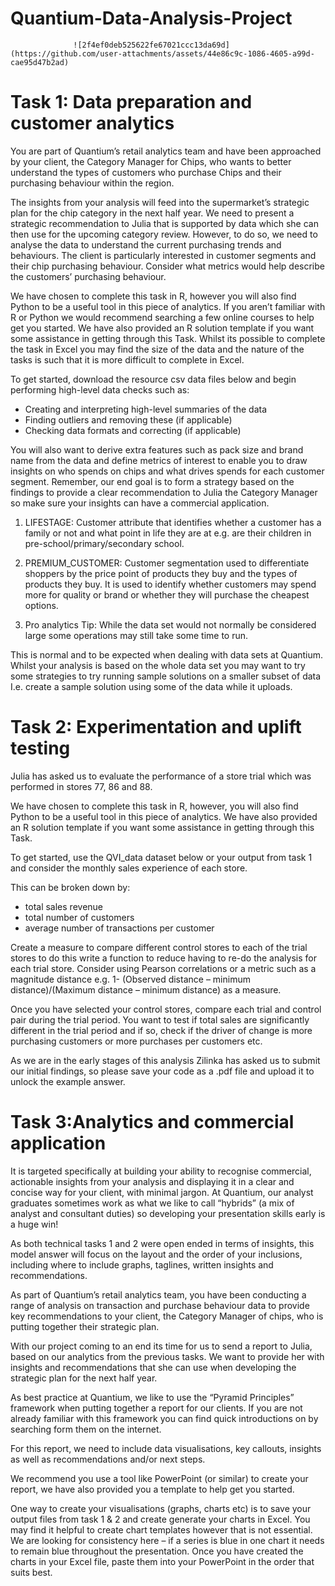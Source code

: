 # Quantium-Data-Analysis-Project

                  ![2f4ef0deb525622fe67021ccc13da69d](https://github.com/user-attachments/assets/44e86c9c-1086-4605-a99d-cae95d47b2ad)

# Task 1: Data preparation and customer analytics

You are part of Quantium’s retail analytics team and have been approached by your client, the Category Manager for Chips, who wants to better understand the types of customers who purchase Chips and their purchasing behaviour within the region.

The insights from your analysis will feed into the supermarket’s strategic plan for the chip category in the next half year.
We need to present a strategic recommendation to Julia that is supported by data which she can then use for the upcoming category review. However, to do so, we need to analyse the data to understand the current purchasing trends and behaviours. The client is particularly interested in customer segments and their chip purchasing behaviour. Consider what metrics would help describe the customers’ purchasing behaviour.  

We have chosen to complete this task in R, however you will also find Python to be a useful tool in this piece of analytics. If you aren’t familiar with R or Python we would recommend searching a few online courses to help get you started. We have also provided an R solution template if you want some assistance in getting through this Task. Whilst its possible to complete the task in Excel you may find the size of the data and the nature of the tasks is such that it is more difficult to complete in Excel.  

To get started, download the resource csv data files below and begin performing high-level data checks such as:

* Creating and interpreting high-level summaries of the data
* Finding outliers and removing these (if applicable)
* Checking data formats and correcting (if applicable)

You will also want to derive extra features such as pack size and brand name from the data and define metrics of interest to enable you to draw insights on who spends on chips and what drives spends for each customer segment. Remember, our end goal is to form a strategy based on the findings to provide a clear recommendation to Julia the Category Manager so make sure your insights can have a commercial application.

1. LIFESTAGE: Customer attribute that identifies whether a customer has a family or not and what point in life they are at e.g. are their children in pre-school/primary/secondary school.

2. PREMIUM_CUSTOMER: Customer segmentation used to differentiate shoppers by the price point of products they buy and the types of products they buy. It is used to identify whether customers may spend more for quality or brand or whether they will purchase the cheapest options.

3. Pro analytics Tip: While the data set would not normally be considered large some operations may still take some time to run. 

This is normal and to be expected when dealing with data sets at Quantium. Whilst your analysis is based on the whole data set you may want to try some strategies to try running sample solutions on a smaller subset of data I.e. create a sample solution using some of the data while it uploads.



# Task 2: Experimentation and uplift testing

Julia has asked us to evaluate the performance of a store trial which was performed in stores 77, 86 and 88.

We have chosen to complete this task in R, however, you will also find Python to be a useful tool in this piece of analytics. We have also provided an R solution template if you want some assistance in getting through this Task.

To get started, use the QVI_data dataset below or your output from task 1 and consider the monthly sales experience of each store. 

This can be broken down by:

* total sales revenue
* total number of customers
* average number of transactions per customer

Create a measure to compare different control stores to each of the trial stores to do this write a function to reduce having to re-do the analysis for each trial store. Consider using Pearson correlations or a metric such as a magnitude distance e.g. 1- (Observed distance – minimum distance)/(Maximum distance – minimum distance) as a measure.

Once you have selected your control stores, compare each trial and control pair during the trial period. You want to test if total sales are significantly different in the trial period and if so, check if the driver of change is more purchasing customers or more purchases per customers etc.

As we are in the early stages of this analysis Zilinka has asked us to submit our initial findings, so please save your code as a .pdf file and upload it to unlock the example answer.  



# Task 3:Analytics and commercial application

It is targeted specifically at building your ability to recognise commercial, actionable insights from your analysis and displaying it in a clear and concise way for your client, with minimal jargon. At Quantium, our analyst graduates sometimes work as what we like to call “hybrids” (a mix of analyst and consultant duties) so developing your presentation skills early is a huge win!

As both technical tasks 1 and 2 were open ended in terms of insights, this model answer will focus on the layout and the order of your inclusions, including where to include graphs, taglines, written insights and recommendations.

As part of Quantium’s retail analytics team, you have been conducting a range of analysis on transaction and purchase behaviour data to provide key recommendations to your client, the Category Manager of chips, who is putting together their strategic plan. 


With our project coming to an end its time for us to send a report to Julia, based on our analytics from the previous tasks. We want to provide her with insights and recommendations that she can use when developing the strategic plan for the next half year.

As best practice at Quantium, we like to use the “Pyramid Principles” framework when putting together a report for our clients. If you are not already familiar with this framework you can find quick introductions on by searching form them on the internet.

For this report, we need to include data visualisations, key callouts, insights as well as recommendations and/or next steps.

We recommend you use a tool like PowerPoint (or similar) to create your report, we have also provided you a template to help get you started.

One way to create your visualisations (graphs, charts etc) is to save your output files from task 1 & 2 and create generate your charts in Excel. You may find it helpful to create chart templates however that is not essential. We are looking for consistency here – if a series is blue in one chart it needs to remain blue throughout the presentation. Once you have created the charts in your Excel file, paste them into your PowerPoint in the order that suits best.
